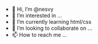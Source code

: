 - 👋 Hi, I’m @nesvy
- 👀 I’m interested in ...
- 🌱 I’m currently learning html/css
- 💞️ I’m looking to collaborate on ...
- 📫 How to reach me ...

<!---
nesvy/nesvy is a ✨ special ✨ repository because its `README.md` (this file) appears on your GitHub profile.
You can click the Preview link to take a look at your changes.
--->
